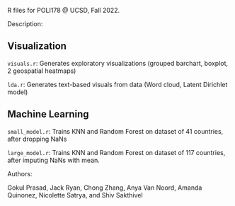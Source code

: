 R files for POLI178 @ UCSD, Fall 2022.

Description:

## **Visualization**

`visuals.r`: Generates exploratory visualizations (grouped barchart, boxplot, 2 geospatial heatmaps)

`lda.r`: Generates text-based visuals from data (Word cloud, Latent Dirichlet model) 

## **Machine Learning** 

`small_model.r`: Trains KNN and Random Forest on dataset of 41 countries, after dropping NaNs 

`large_model.r`: Trains KNN and Random Forest on dataset of 117 countries, after imputing NaNs with mean. 

Authors:

Gokul Prasad, Jack Ryan, Chong Zhang, Anya Van Noord, Amanda Quinonez, Nicolette Satrya, and Shiv Sakthivel
